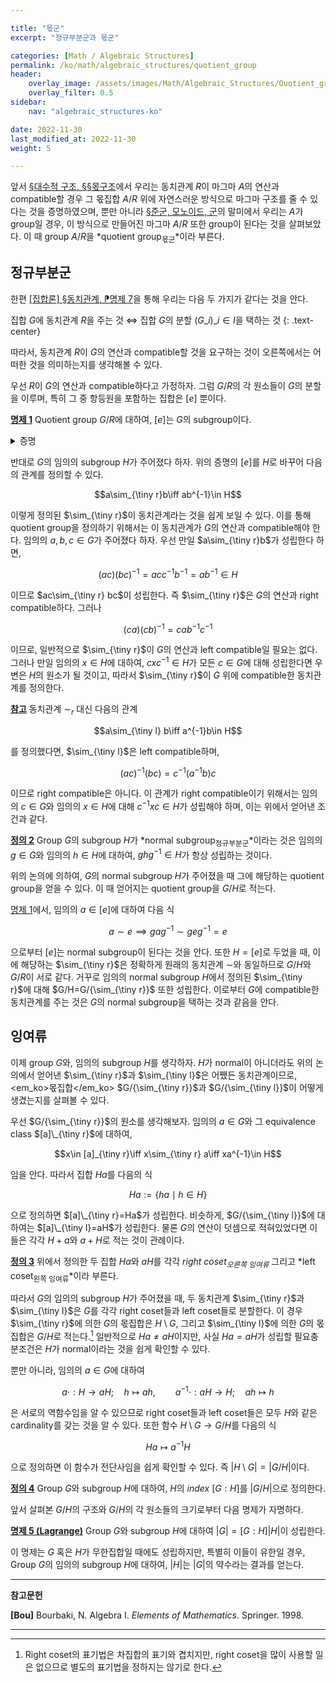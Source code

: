 ```yaml
---

title: "몫군"
excerpt: "정규부분군과 몫군"

categories: [Math / Algebraic Structures]
permalink: /ko/math/algebraic_structures/quotient_group
header:
    overlay_image: /assets/images/Math/Algebraic_Structures/Quotient_group.png
    overlay_filter: 0.5
sidebar: 
    nav: "algebraic_structures-ko"

date: 2022-11-30
last_modified_at: 2022-11-30
weight: 5

---
```


앞서 [§대수적 구조, §§몫구조](/ko/math/algebraic_structures/algebraic_structure#%EB%AA%AB%EA%B5%AC%EC%A1%B0)에서 우리는 동치관계 $R$이 마그마 $A$의 연산과 compatible할 경우 그 몫집합 $A/R$ 위에 자연스러운 방식으로 마그마 구조를 줄 수 있다는 것을 증명하였으며, 뿐만 아니라 [§준군, 모노이드, 군](/ko/math/algebraic_structures/group)의 말미에서 우리는 $A$가 group일 경우, 이 방식으로 만들어진 마그마 $A/R$ 또한 group이 된다는 것을 살펴보았다. 이 때 group $A/R$을 *quotient group<sub>몫군</sub>*이라 부른다.

## 정규부분군

한편 [\[집합론\] §동치관계, ⁋명제 7](/ko/math/set_theory/equivalence_relations#pp7)을 통해 우리는 다음 두 가지가 같다는 것을 안다.

집합 $G$에 동치관계 $R$을 주는 것 $\iff$ 집합 $G$의 분할 $(G\_i)\_{i\in I}$을 택하는 것
{: .text-center}

따라서, 동치관계 $R$이 $G$의 연산과 compatible할 것을 요구하는 것이 오른쪽에서는 어떠한 것을 의미하는지를 생각해볼 수 있다. 

우선 $R$이 $G$의 연산과 compatible하다고 가정하자. 그럼 $G/R$의 각 원소들이 $G$의 분할을 이루며, 특히 그 중 항등원을 포함하는 집합은 $[e]$ 뿐이다.

<div class="proposition" markdown="1">

<ins id="pp1">**명제 1**</ins> Quotient group $G/R$에 대하여, $[e]$는 $G$의 subgroup이다.

</div>
<details class="proof" markdown="1">
<summary>증명</summary>

$a,b\in [e]$라 하자. 즉 $a\sim e\sim b$이다. 이제 $R$은 $G$의 연산과 compatible하므로, $a\sim b$의 양 변의 오른쪽에 $b^{-1}$을 곱하여 $ab^{-1}\sim e$를 얻는다. 즉 $ab^{-1}\in[e]$이므로 [§준군, 모노이드, 군, ⁋명제 12](/ko/math/algebraic_structures/group#pp12)에 의하여 $[e]$는 subgroup인 것을 안다.

</details>

반대로 $G$의 임의의 subgroup $H$가 주어졌다 하자. 위의 증명의 $[e]$를 $H$로 바꾸어 다음의 관계를 정의할 수 있다.

$$a\sim_{\tiny r}b\iff ab^{-1}\in H$$

이렇게 정의된 $\sim_{\tiny r}$이 동치관계라는 것을 쉽게 보일 수 있다. 이를 통해 quotient group을 정의하기 위해서는 이 동치관계가 $G$의 연산과 compatible해야 한다. 임의의 $a,b,c\in G$가 주어졌다 하자. 우선 만일 $a\sim_{\tiny r}b$가 성립한다 하면, 

$$(ac)(bc)^{-1}=acc^{-1}b^{-1}=ab^{-1}\in H$$

이므로 $ac\sim_{\tiny r} bc$이 성립한다. 즉 $\sim_{\tiny r}$은 $G$의 연산과 right compatible하다. 그러나

$$(ca)(cb)^{-1}=cab^{-1}c^{-1}$$

이므로, 일반적으로 $\sim_{\tiny r}$이 $G$의 연산과 left compatible일 필요는 없다. 그러나 만일 임의의 $x\in H$에 대하여, $cxc^{-1}\in H$가 모든 $c\in G$에 대해 성립한다면 우변은 $H$의 원소가 될 것이고, 따라서 $\sim_{\tiny r}$이 $G$ 위에 compatible한 동치관계를 정의한다.

<div class="remark" markdown="1">

<ins id="rmk1">**참고**</ins> 동치관계 $\sim_r$ 대신 다음의 관계

$$a\sim_{\tiny l} b\iff a^{-1}b\in H$$

를 정의했다면, $\sim_{\tiny l}$은 left compatible하며, 

$$(ac)^{-1}(bc)=c^{-1}(a^{-1}b)c$$

이므로 right compatible은 아니다. 이 관계가 right compatible이기 위해서는 임의의 $c\in G$와 임의의 $x\in H$에 대해 $c^{-1}xc\in H$가 성립해야 하며, 이는 위에서 얻어낸 조건과 같다.

</div>

<div class="definition" markdown="1">

<ins id="df2">**정의 2**</ins> Group $G$의 subgroup $H$가 *normal subgroup<sub>정규부분군</sub>*이라는 것은 임의의 $g\in G$와 임의의 $h\in H$에 대하여, $ghg^{-1}\in H$가 항상 성립하는 것이다.

</div>

위의 논의에 의하여, $G$의 normal subgroup $H$가 주어졌을 때 그에 해당하는 quotient group을 얻을 수 있다. 이 때 얻어지는 quotient group을 $G/H$로 적는다.

[명제 1](#pp1)에서, 임의의 $a\in [e]$에 대하여 다음 식

$$a\sim e\implies gag^{-1}\sim geg^{-1}=e$$

으로부터 $[e]$는 normal subgroup이 된다는 것을 안다. 또한 $H=[e]$로 두었을 때, 이에 해당하는 $\sim_{\tiny r}$은 정확하게 원래의 동치관계 $\sim$와 동일하므로 $G/H$와 $G/R$이 서로 같다. 거꾸로 임의의 normal subgroup $H$에서 정의된 $\sim_{\tiny r}$에 대해 $G/H=G/{\sim_{\tiny r}}$ 또한 성립한다. 이로부터 $G$에 compatible한 동치관계를 주는 것은 $G$의 normal subgroup을 택하는 것과 같음을 안다. 

## 잉여류

이제 group $G$와, 임의의 subgroup $H$를 생각하자. $H$가 normal이 아니더라도 위의 논의에서 얻어낸 $\sim_{\tiny r}$과 $\sim_{\tiny l}$은 어쨌든 동치관계이므로, <em_ko>몫집합</em_ko> $G/{\sim_{\tiny r}}$과 $G/{\sim_{\tiny l}}$이 어떻게 생겼는지를 살펴볼 수 있다. 

우선 $G/{\sim_{\tiny r}}$의 원소를 생각해보자. 임의의 $a\in G$와 그 equivalence class $[a]\_{\tiny r}$에 대하여,

$$x\in [a]_{\tiny r}\iff x\sim_{\tiny r} a\iff xa^{-1}\in H$$

임을 안다. 따라서 집합 $Ha$를 다음의 식

$$Ha:=\{ha\mid h\in H\}$$

으로 정의하면 $[a]\_{\tiny r}=Ha$가 성립한다. 비슷하게, $G/{\sim_{\tiny l}}$에 대하여는 $[a]\_{\tiny l}=aH$가 성립한다. 물론 $G$의 연산이 덧셈으로 적혀있었다면 이들은 각각 $H+a$와 $a+H$로 적는 것이 관례이다.

<div class="definition" markdown="1">

<ins id="df3">**정의 3**</ins> 위에서 정의한 두 집합 $Ha$와 $aH$를 각각 *right coset<sub>오른쪽 잉여류</sub>* 그리고 *left coset<sub>왼쪽 잉여류</sub>*이라 부른다.

</div>

따라서 $G$의 임의의 subgroup $H$가 주어졌을 때, 두 동치관계 $\sim_{\tiny r}$과 $\sim_{\tiny l}$은 $G$를 각각 right coset들과 left coset들로 분할한다. 이 경우 $\sim_{\tiny r}$에 의한 $G$의 몫집합은 $H\setminus G$, 그리고 $\sim_{\tiny l}$에 의한 $G$의 몫집합은 $G/H$로 적는다.[^1] 일반적으로 $Ha\neq aH$이지만, 사실 $Ha=aH$가 성립할 필요충분조건은 $H$가 normal이라는 것을 쉽게 확인할 수 있다.

뿐만 아니라, 임의의 $a\in G$에 대하여

$${a\cdot}: H\rightarrow aH;\quad h\mapsto ah,\qquad {a^{-1}\cdot}: aH\rightarrow H;\quad ah\mapsto h$$

은 서로의 역함수임을 알 수 있으므로 right coset들과 left coset들은 모두 $H$와 같은 cardinality를 갖는 것을 알 수 있다. 또한 함수 $H\setminus G\rightarrow G/H$를 다음의 식

$$Ha\mapsto a^{-1}H$$

으로 정의하면 이 함수가 전단사임을 쉽게 확인할 수 있다. 즉 $\lvert H\setminus G\rvert=\lvert G/H\rvert$이다.

<div class="definition" markdown="1">

<ins id="df4">**정의 4**</ins> Group $G$와 subgroup $H$에 대하여, $H$의 *index* $[G:H]$를 $\lvert G/H\rvert$으로 정의한다.

</div>

앞서 살펴본 $G/H$의 구조와 $G/H$의 각 원소들의 크기로부터 다음 명제가 자명하다.

<div class="proposition" markdown="1">

<ins id="pp5">**명제 5 (Lagrange)**</ins> Group $G$와 subgroup $H$에 대하여 $\lvert G\rvert=[G:H]\lvert H\rvert$이 성립한다.

</div>

이 명제는 $G$ 혹은 $H$가 무한집합일 때에도 성립하지만, 특별히 이들이 유한일 경우, <phrase>Group $G$의 임의의 subgroup $H$에 대하여, $\lvert H\rvert$는 $\lvert G\rvert$의 약수</phrase>라는 결과를 얻는다.

---

**참고문헌**

**[Bou]** Bourbaki, N. Algebra I. *Elements of Mathematics*. Springer. 1998.  

---

[^1]: Right coset의 표기법은 차집합의 표기와 겹치지만, right coset을 많이 사용할 일은 없으므로 별도의 표기법을 정하지는 않기로 한다. 